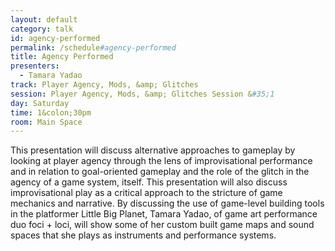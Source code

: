 ```yaml
---
layout: default
category: talk
id: agency-performed
permalink: /schedule#agency-performed
title: Agency Performed
presenters:
  - Tamara Yadao
track: Player Agency, Mods, &amp; Glitches
session: Player Agency, Mods, &amp; Glitches Session &#35;1
day: Saturday
time: 1&colon;30pm
room: Main Space
---
```

This presentation will discuss alternative approaches to gameplay by looking at player agency through the lens of improvisational performance and in relation to goal-oriented gameplay and the role of the glitch in the agency of a game system, itself.  This presentation will also discuss improvisational play as a critical approach to the stricture of game mechanics and narrative.  By discussing the use of game-level building tools in the platformer Little Big Planet, Tamara Yadao, of game art performance duo foci + loci, will show some of her custom built game maps and sound spaces that she plays as instruments and performance systems.